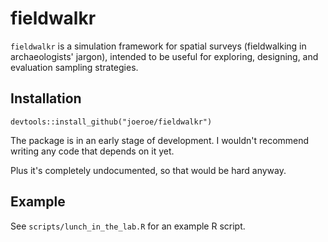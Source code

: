 # fieldwalkr

`fieldwalkr` is a simulation framework for spatial surveys (fieldwalking in archaeologists' jargon), intended to be useful for exploring, designing, and evaluation sampling strategies.

## Installation

```{r}
devtools::install_github("joeroe/fieldwalkr")
```

The package is in an early stage of development. I wouldn't recommend writing any code that depends on it yet. 

Plus it's completely undocumented, so that would be hard anyway.

## Example

See `scripts/lunch_in_the_lab.R` for an example R script.
